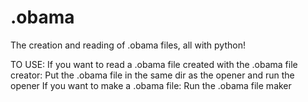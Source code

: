# .obama
The creation and reading of .obama files, all with python!

TO USE:
If you want to read a .obama file created with the .obama file creator:
Put the .obama file in the same dir as the opener and run the opener
If you want to make a .obama file:
Run the .obama file maker
